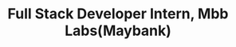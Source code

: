 ---
title: Full Stack Developer Intern, Mbb Labs(Maybank)
duration: July 2022 - December 2022
excerpt: Working on Spring MVC, Spring Boot, React.js to create Frontend and Backend projects as per business requirements.
order: 1
---
